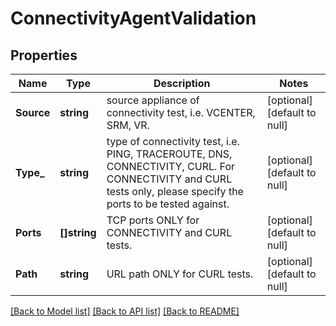 # ConnectivityAgentValidation

## Properties
Name | Type | Description | Notes
------------ | ------------- | ------------- | -------------
**Source** | **string** | source appliance of connectivity test, i.e. VCENTER, SRM, VR. | [optional] [default to null]
**Type_** | **string** | type of connectivity test, i.e. PING, TRACEROUTE, DNS, CONNECTIVITY, CURL. For CONNECTIVITY and CURL tests only, please specify the ports to be tested against. | [optional] [default to null]
**Ports** | **[]string** | TCP ports ONLY for CONNECTIVITY and CURL tests. | [optional] [default to null]
**Path** | **string** | URL path ONLY for CURL tests. | [optional] [default to null]

[[Back to Model list]](../README.md#documentation-for-models) [[Back to API list]](../README.md#documentation-for-api-endpoints) [[Back to README]](../README.md)

